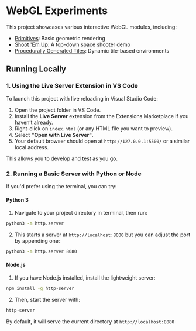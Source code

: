 # WebGL Experiments

This project showcases various interactive WebGL modules, including:
- [Primitives](primitives/): Basic geometric rendering
- [Shoot 'Em Up](shmup/): A top-down space shooter demo
- [Procedurally Generated Tiles](tiles/): Dynamic tile-based environments

## Running Locally

### 1. Using the Live Server Extension in VS Code

To launch this project with live reloading in Visual Studio Code:

1. Open the project folder in VS Code.
2. Install the **Live Server** extension from the Extensions Marketplace if you haven’t already.
3. Right-click on `index.html` (or any HTML file you want to preview).
4. Select **"Open with Live Server"**.
5. Your default browser should open at `http://127.0.0.1:5500/` or a similar local address.

This allows you to develop and test as you go.

### 2. Running a Basic Server with Python or Node

If you'd prefer using the terminal, you can try:

#### Python 3

1. Navigate to your project directory in terminal, then run:

```bash
python3 -m http.server
```
2. This starts a server at `http://localhost:8000` but you can adjust the port by appending one:

```bash
python3 -m http.server 8080
```

#### Node.js

1. If you have Node.js installed, install the lightweight server:

```bash
npm install -g http-server
```
2. Then, start the server with:

```bash
http-server
```

By default, it will serve the current directory at `http://localhost:8080`
